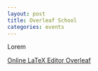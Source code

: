```yaml
---
layout: post
title: Overleaf School
categories: events
---
```

Lorem

<a href="https://www.overleaf.com?r=24632a1b&rm=d&rs=b">Online LaTeX Editor Overleaf</a>
